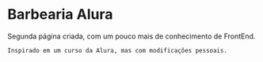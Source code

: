 # Barbearia Alura

Segunda página criada, com um pouco mais de conhecimento de FrontEnd.

```
Inspirado em um curso da Alura, mas com modificações pessoais.
```
